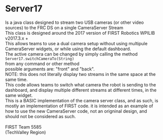 # Server17
Is a java class designed to stream two USB cameras (or other video sources) to the FRC DS on a single CameraServer Stream<br>
This class is designed around the 2017 version of FIRST Robotics WPILIB v2017.3.x +<br>
This allows teams to use a dual camera setup without using multipule CameraServer widgets, or while using the default dashboard.<br>
The active camera can be changed by simply calling the method<br> <code>Server17.switchCameraTo(String) </code> <br> from any command or other method<br>
possible arguments are: "front" and "back".<br>
NOTE: this does not literally display two streams in the same space at the same time. <br>
This code allows teams to switch what camera the robot is sending to the dashboard, and display multiple different streams at different times, in the same widget. <br>
This is a BASIC implementation of the camera server class, and as such, is mostly an implementation of FIRST code. it is intended as an example of how to use the new CameraServer code, not an origninal design, and should not be considered as such. <br>
<br>
FIRST Team 5585<br>
  (TechValley Region)
